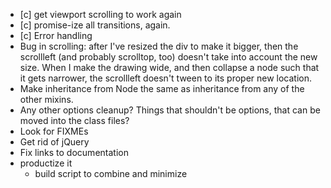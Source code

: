 * [c] get viewport scrolling to work again
* [c] promise-ize all transitions, again.
* [c] Error handling
* Bug in scrolling: after I've resized the div to make it bigger, then the
  scrollleft (and probably scrolltop, too) doesn't take into account the new
  size. When I make the drawing wide, and then collapse a node such that it
  gets narrower, the scrollleft doesn't tween to its proper new location.
* Make inheritance from Node the same as inheritance from any of the other 
  mixins.
* Any other options cleanup? Things that shouldn't be options, that can be 
  moved into the class files?
* Look for FIXMEs
* Get rid of jQuery
* Fix links to documentation
* productize it 
    - build script to combine and minimize

